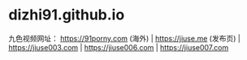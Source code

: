 # dizhi91.github.io
九色视频网址：
https://91porny.com (海外) | 
https://jiuse.me (发布页) | 
https://jiuse003.com | 
https://jiuse006.com | 
https://jiuse007.com
